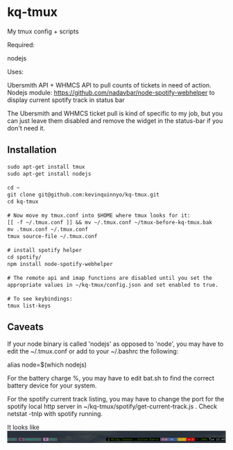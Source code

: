 kq-tmux
=======

My tmux config + scripts



Required:

nodejs

Uses:

Ubersmith API + WHMCS API to pull counts of tickets in need of action.
Nodejs module:  https://github.com/nadavbar/node-spotify-webhelper to display current spotify track in status bar

The Ubersmith and WHMCS ticket pull is kind of specific to my job, but you can just leave them disabled and remove the widget in the status-bar if you don't need it.


Installation
------------

```
sudo apt-get install tmux
sudo apt-get install nodejs

cd ~
git clone git@github.com:kevinquinnyo/kq-tmux.git
cd kq-tmux

# Now move my tmux.conf into $HOME where tmux looks for it:
[[ -f ~/.tmux.conf ]] && mv ~/.tmux.conf ~/tmux-before-kq-tmux.bak
mv .tmux.conf ~/.tmux.conf
tmux source-file ~/.tmux.conf

# install spotify helper
cd spotify/
npm install node-spotify-webhelper

# The remote api and imap functions are disabled until you set the appropriate values in ~/kq-tmux/config.json and set enabled to true.

# To see keybindings:
tmux list-keys
```

Caveats
-------

If your node binary is called 'nodejs' as opposed to 'node', you may have to edit the ~/.tmux.conf or add to your ~/.bashrc the following:

alias node=$(which nodejs)

For the battery charge %, you may have to edit bat.sh to find the correct battery device for your system.

For the spotify current track listing, you may have to change the port for the spotify local http server in ~/kq-tmux/spotify/get-current-track.js .  Check netstat -tnlp with spotify running.

It looks like  ![this](https://github.com/kevinquinnyo/kevinquinnyo.github.io/blob/master/kq-tmux.png)

